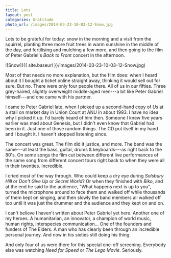 ```yaml
---
title: Lots
layout: post
categories: Gratitude
photo_url: /images/2014-03-23-10-03-12-Snow.jpg
---
```


Lots to be grateful for today: snow in the morning and a visit from the
squirrel, planting three more fruit trees in warm sunshine in the middle of the
day, and fertilising and mulching a few more, and then going to the film of
Peter Gabriel's _Back to Front_ concert in the afternoon.

![Snow]({{ site.baseurl }}/images/2014-03-23-10-03-12-Snow.jpg)

Most of that needs no more explanation, but the film does: when I heard about it
I bought a ticket online straight away, thinking it would sell out for sure. But
no. There were only four people there. All of us in our fifties. Three
grey-haired, slightly overweight middle-aged men---a bit like Peter Gabriel
himself---and one came with his partner.

I came to Peter Gabriel late, when I picked up a second-hand copy of _Us_ at a
stall on market day in Union Court at ANU in about 1993. I have no idea why I
picked it up. I'd barely heard of him then. Someone I knew five years earlier
was mad about Genesis, but I didn't even know that Gabriel had been in it. Just
one of those random things. The CD put itself in my hand and I bought it. I
haven't stopped listening since.

The concert was great. The film did it justice, and more. The band was the
same---at least the bass, guitar, drums & keyboards---as right back to the 80's.
On some songs the film cut between different live performances of the same song
from different concert tours right back to when they were all in their twenties.
Incredible.

I cried most of the way through. Who could keep a dry eye during _Solsbury Hill_
or _Don't Give Up_ or _Secret World_? Or when they finished with _Biko_, and at
the end he said to the audience, "What happens next is up to you", turned the
microphone around to face them and walked off while thousands of them kept on
singing, and then slowly the band members all walked off too until it was just
the drummer and the audience and they kept on and on.

I can't believe I haven't written about Peter Gabriel yet here. Another one of
my heroes. A humanitarian, an innovator, a champion of world music, human
rights, interspecies communication... One of the founders and funders of The
Elders. A man who has clearly been through an incredible personal journey. And
now in his sixties still doing his thing.

And only four of us were there for this special one-off screening. Everybody
else was watching _Need for Speed_ or _The Lego Movie_. Seriously.
